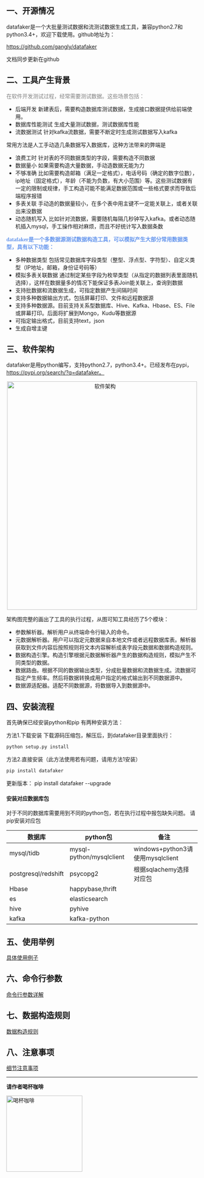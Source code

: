 ## 一、开源情况
datafaker是一个大批量测试数据和流测试数据生成工具，兼容python2.7和python3.4+，欢迎下载使用。github地址为：

https://github.com/gangly/datafaker

文档同步更新在github

## 二、工具产生背景


<font color=gray face="黑体">在软件开发测试过程，经常需要测试数据。这些场景包括：</font>
- 后端开发
新建表后，需要构造数据库测试数据，生成接口数据提供给前端使用。
- 数据库性能测试
生成大量测试数据，测试数据库性能
- 流数据测试
针对kafka流数据，需要不断定时生成测试数据写入kafka


常用方法是人工手动造几条数据写入数据库，这种方法带来的弊端是
- 浪费工时
针对表的不同数据类型的字段，需要构造不同数据
- 数据量小
如果需要构造大量数据，手动造数据无能为力
- 不够准确
比如需要构造邮箱（满足一定格式），电话号码（确定的数字位数），ip地址（固定格式），年龄（不能为负数，有大小范围）等。这些测试数据有一定的限制或规律，手工构造可能不能满足数据范围或一些格式要求而导致后端程序报错
- 多表关联
手动造的数据量较小，在多个表中用主键不一定能关联上，或者关联出来没数据
- 动态随机写入
比如针对流数据，需要随机每隔几秒钟写入kafka。或者动态随机插入mysql，手工操作相对麻烦，而且不好统计写入数据条数


**<font color=#6495ED face="黑体">datafaker是一个多数据源测试数据构造工具，可以模拟产生大部分常用数据类型，具有以下功能：</font>**


- 多种数据类型
包括常见数据库字段类型（整型、浮点型、字符型）、自定义类型（IP地址，邮箱，身份证号码等）
- 模拟多表关联数据
通过制定某些字段为枚举类型（从指定的数据列表里面随机选择），这样在数据量多的情况下能保证多表Join能关联上，查询到数据
- 支持批数据和流数据生成，可指定数据产生间隔时间
- 支持多种数据输出方式，包括屏幕打印、文件和远程数据源
- 支持多种数据源。目前支持关系型数据库、Hive、Kafka、Hbase、ES、File或屏幕打印。后面将扩展到Mongo，Kudu等数据源
- 可指定输出格式，目前支持text，json
- 生成自增主键



## 三、软件架构

datafaker是用python编写，支持python2.7，python3.4+。已经发布在pypi，https://pypi.org/search/?q=datafaker。

<div align=center><img
src="https://github.com/gangly/datafaker/blob/master/doc/img/datafaker.png" width="500" height="600" alt="软件架构"/>
</div>

架构图完整的画出了工具的执行过程，从图可知工具经历了5个模块：
- 参数解析器。解析用户从终端命令行输入的命令。
- 元数据解析器。用户可以指定元数据来自本地文件或者远程数据库表。解析器获取到文件内容后按照规则将文本内容解析成表字段元数据和数据构造规则。
- 数据构造引擎。构造引擎根据元数据解析器产生的数据构造规则，模拟产生不同类型的数据。
- 数据路由。根据不同的数据输出类型，分成批量数据和流数据生成。流数据可指定产生频率。然后将数据转换成用户指定的格式输出到不同数据源中。
- 数据源适配器。适配不同数据源，将数据导入到数据源中。

## 四、安装流程

首先确保已经安装python和pip
有两种安装方法：

方法1.下载安装
下载源码压缩包，解压后，到datafaker目录里面执行：

```bash
python setup.py install
 ```

方法2.直接安装（此方法使用若有问题，请用方法1安装）

```bash
pip install datafaker
```

更新版本：
pip install datafaker --upgrade


#### 安装对应数据库包
对于不同的数据库需要用到不同的python包，若在执行过程中报包缺失问题。
请pip安装对应包

| 数据库 | python包| 备注| 
| -------- | -------- | ------ |
|mysql/tidb| mysql-python/mysqlclient | windows+python3请使用mysqlclient| 
|postgresql/redshift | psycopg2 | 根据sqlachemy选择对应包 | 
|Hbase | happybase,thrift | | 
|es | elasticsearch | | 
|hive | pyhive | | 
|kafka | kafka-python | | 


## 五、使用举例

[具体使用例子](https://github.com/gangly/datafaker/blob/master/doc/使用举例.md)


## 六、命令行参数

[命令行参数详解](https://github.com/gangly/datafaker/blob/master/doc/命令参数.md)




## 七、数据构造规则

[数据构造规则](https://github.com/gangly/datafaker/blob/master/doc/数据构造规则.md)

## 八、注意事项

[细节注意事项](https://github.com/gangly/datafaker/blob/master/doc/注意事项.md)

_____

**请作者喝杯咖啡**

<div align=left><img
src="https://github.com/gangly/datafaker/blob/master/doc/img/微信pay.png" width="200" height="200" alt="喝杯咖啡"/>
</div>




















